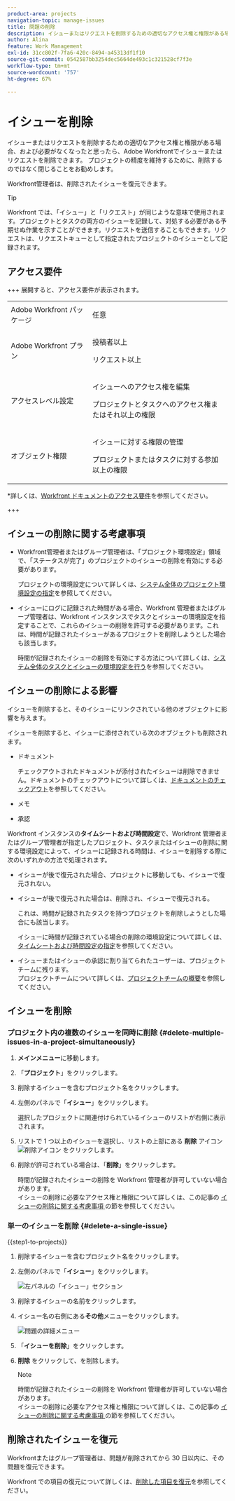 ```yaml
---
product-area: projects
navigation-topic: manage-issues
title: 問題の削除
description: イシューまたはリクエストを削除するための適切なアクセス権と権限がある場合、および必要がなくなったと思ったら、Adobe Workfrontでイシューまたはリクエストを削除できます。 プロジェクトの精度を維持するために、削除するのではなく閉じることをお勧めします。
author: Alina
feature: Work Management
exl-id: 31cc802f-7fa6-420c-8494-a45313df1f10
source-git-commit: 0542587bb3254dec5664de493c1c321528cf7f3e
workflow-type: tm+mt
source-wordcount: '757'
ht-degree: 67%

---
```


# イシューを削除

<!--Audited: 08/2025-->

イシューまたはリクエストを削除するための適切なアクセス権と権限がある場合、および必要がなくなったと思ったら、Adobe Workfrontでイシューまたはリクエストを削除できます。 プロジェクトの精度を維持するために、削除するのではなく閉じることをお勧めします。

Workfront管理者は、削除されたイシューを復元できます。

>[!TIP]
>
>Workfront では、「イシュー」と「リクエスト」が同じような意味で使用されます。プロジェクトとタスクの両方のイシューを記録して、対処する必要がある予期せぬ作業を示すことができます。リクエストを送信することもできます。リクエストは、リクエストキューとして指定されたプロジェクトのイシューとして記録されます。

## アクセス要件

+++ 展開すると、アクセス要件が表示されます。 

<table style="table-layout:auto"> 
 <col> 
 <col> 
 <tbody> 
  <tr> 
   <td role="rowheader">Adobe Workfront パッケージ</td> 
   <td> <p>任意</p> </td> 
  </tr> 
  <tr> 
   <td role="rowheader">Adobe Workfront プラン</td> 
   <td> <p>投稿者以上</p>
   <p>リクエスト以上</p>
 </td> 
  </tr> 
  <tr> 
   <td role="rowheader">アクセスレベル設定</td> 
   <td> <p>イシューへのアクセス権を編集</p> <p>プロジェクトとタスクへのアクセス権またはそれ以上の権限</p>  </td> 
  </tr> 
  <tr> 
   <td role="rowheader">オブジェクト権限</td> 
   <td> <p>イシューに対する権限の管理</p> <p>プロジェクトまたはタスクに対する参加以上の権限</p> </td> 
  </tr> 
 </tbody> 
</table>

*詳しくは、[Workfront ドキュメントのアクセス要件](/help/quicksilver/administration-and-setup/add-users/access-levels-and-object-permissions/access-level-requirements-in-documentation.md)を参照してください。

+++

## イシューの削除に関する考慮事項

* Workfront管理者またはグループ管理者は、「プロジェクト環境設定」領域で、「ステータスが完了」のプロジェクトのイシューの削除を有効にする必要があります。

  プロジェクトの環境設定について詳しくは、[システム全体のプロジェクト環境設定の指定](../../../administration-and-setup/set-up-workfront/configure-system-defaults/set-project-preferences.md)を参照してください。

* イシューにログに記録された時間がある場合、Workfront 管理者またはグループ管理者は、Workfront インスタンスでタスクとイシューの環境設定を指定することで、これらのイシューの削除を許可する必要があります。これは、時間が記録されたイシューがあるプロジェクトを削除しようとした場合も該当します。

  時間が記録されたイシューの削除を有効にする方法について詳しくは、[システム全体のタスクとイシューの環境設定を行う](../../../administration-and-setup/set-up-workfront/configure-system-defaults/set-task-issue-preferences.md)を参照してください。


## イシューの削除による影響

イシューを削除すると、そのイシューにリンクされている他のオブジェクトに影響を与えます。

イシューを削除すると、イシューに添付されている次のオブジェクトも削除されます。

* ドキュメント

  チェックアウトされたドキュメントが添付されたイシューは削除できません。ドキュメントのチェックアウトについて詳しくは、[ドキュメントのチェックアウト](../../../documents/managing-documents/check-out-documents.md)を参照してください。

* メモ
* 承認

Workfront インスタンスの&#x200B;**タイムシートおよび時間設定**&#x200B;で、Workfront 管理者またはグループ管理者が指定したプロジェクト、タスクまたはイシューの削除に関する環境設定によって、イシューに記録される時間は、イシューを削除する際に次のいずれかの方法で処理されます。

* イシューが後で復元された場合、プロジェクトに移動しても、イシューで復元されない。
* イシューが後で復元された場合は、削除され、イシューで復元される。

  これは、時間が記録されたタスクを持つプロジェクトを削除しようとした場合にも該当します。

  <!--
  <MadCap:conditionalText data-mc-conditions="QuicksilverOrClassic.Draft mode">
  <span data-mc-conditions="QuicksilverOrClassic.Quicksilver">(this is not possible in classic)</span>
  </MadCap:conditionalText>
  -->

  イシューに時間が記録されている場合の削除の環境設定について詳しくは、[タイムシートおよび時間設定の指定](../../../administration-and-setup/set-up-workfront/configure-timesheets-schedules/timesheet-and-hour-preferences.md)を参照してください。

* イシューまたはイシューの承認に割り当てられたユーザーは、プロジェクトチームに残ります。\
  プロジェクトチームについて詳しくは、[プロジェクトチームの概要](../../../manage-work/projects/planning-a-project/project-team-overview.md)を参照してください。

## イシューを削除

### プロジェクト内の複数のイシューを同時に削除  {#delete-multiple-issues-in-a-project-simultaneously}

1. **メインメニュー**&#x200B;に移動します。
1. 「**プロジェクト**」をクリックします。
1. 削除するイシューを含むプロジェクト名をクリックします。
1. 左側のパネルで「**イシュー**」をクリックします。

   選択したプロジェクトに関連付けられているイシューのリストが右側に表示されます。
1. リストで 1 つ以上のイシューを選択し、リストの上部にある **削除** アイコン ![ 削除アイコン ](assets/delete.png) をクリックします。

1. 削除が許可されている場合は、「**削除**」をクリックします。

   時間が記録されたイシューの削除を Workfront 管理者が許可していない場合があります。\
   イシューの削除に必要なアクセス権と権限について詳しくは、この記事の [ イシューの削除に関する考慮事項 ](#considerations-for-deleting-issues) の節を参照してください。

### 単一のイシューを削除 {#delete-a-single-issue}

{{step1-to-projects}}

1. 削除するイシューを含むプロジェクト名をクリックします。
1. 左側のパネルで「**イシュー**」をクリックします。

   ![ 左パネルの「イシュー」セクション ](assets/qs-issues-icon-highlighted-on-project-350x278.png)

1. 削除するイシューの名前をクリックします。
1. イシュー名の右側にある&#x200B;**その他**&#x200B;メニューをクリックします。

   ![ 問題の詳細メニュー ](assets/qs-issue-more-menu-highlighted-350x469.png)

1. 「**イシューを削除**」をクリックします。
1. **削除** をクリックして、を削除します。

   >[!NOTE]
   >
   >  時間が記録されたイシューの削除を Workfront 管理者が許可していない場合があります。\
   >  イシューの削除に必要なアクセス権と権限について詳しくは、この記事の [ イシューの削除に関する考慮事項 ](#considerations-for-deleting-issues) の節を参照してください。

## 削除されたイシューを復元

Workfrontまたはグループ管理者は、問題が削除されてから 30 日以内に、その問題を復元できます。

Workfront での項目の復元について詳しくは、[削除した項目を復元](../../../administration-and-setup/manage-workfront/manage-deleted-items/restore-deleted-items.md)を参照してください。
